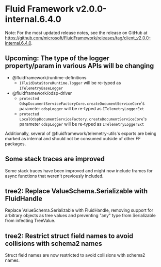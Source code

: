 # Fluid Framework v2.0.0-internal.6.4.0

Note: For the most updated release notes, see the release on GitHub at
<https://github.com/microsoft/FluidFramework/releases/tag/client_v2.0.0-internal.6.4.0>.

## Upcoming: The type of the logger property/param in various APIs will be changing

- @fluidframework/runtime-definitions
  - `IFluidDataStoreRuntime.logger` will be re-typed as `ITelemetryBaseLogger`
- @fluidframework/odsp-driver
  - `protected OdspDocumentServiceFactoryCore.createDocumentServiceCore`'s parameter `odspLogger` will be re-typed as `ITelemetryLoggerExt`
  - `protected LocalOdspDocumentServiceFactory.createDocumentServiceCore`'s parameter `odspLogger` will be re-typed as `ITelemetryLoggerExt`

Additionally, several of @fluidframework/telemetry-utils's exports are being marked as internal and should not be consumed outside of other FF packages.

## Some stack traces are improved

Some stack traces have been improved and might now include frames for async functions that weren't previously included.

## tree2: Replace ValueSchema.Serializable with FluidHandle

Replace ValueSchema.Serializable with FluidHandle, removing support for arbitrary objects as tree values and preventing "any" type from Serializable from infecting TreeValue.

## tree2: Restrict struct field names to avoid collisions with schema2 names

Struct field names are now restricted to avoid collisions with schema2 names.

